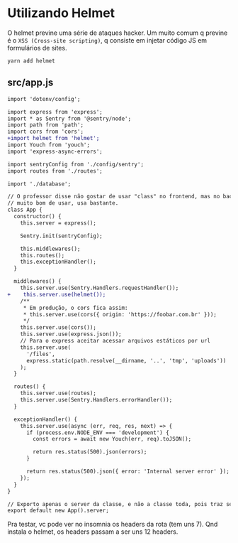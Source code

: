 # Utilizando Helmet

O helmet previne uma série de ataques hacker. Um muito comum q previne é o `XSS (Cross-site scripting)`, q consiste em injetar código JS em formulários de sites.

`yarn add helmet`

## src/app.js

```diff
import 'dotenv/config';

import express from 'express';
import * as Sentry from '@sentry/node';
import path from 'path';
import cors from 'cors';
+import helmet from 'helmet';
import Youch from 'youch';
import 'express-async-errors';

import sentryConfig from './config/sentry';
import routes from './routes';

import './database';

// O professor disse não gostar de usar "class" no frontend, mas no backend é
// muito bom de usar, usa bastante.
class App {
  constructor() {
    this.server = express();

    Sentry.init(sentryConfig);

    this.middlewares();
    this.routes();
    this.exceptionHandler();
  }

  middlewares() {
    this.server.use(Sentry.Handlers.requestHandler());
+    this.server.use(helmet());
    /**
     * Em produção, o cors fica assim:
     * this.server.use(cors({ origin: 'https://foobar.com.br' }));
     */
    this.server.use(cors());
    this.server.use(express.json());
    // Para o express aceitar acessar arquivos estáticos por url
    this.server.use(
      '/files',
      express.static(path.resolve(__dirname, '..', 'tmp', 'uploads'))
    );
  }

  routes() {
    this.server.use(routes);
    this.server.use(Sentry.Handlers.errorHandler());
  }

  exceptionHandler() {
    this.server.use(async (err, req, res, next) => {
      if (process.env.NODE_ENV === 'development') {
        const errors = await new Youch(err, req).toJSON();

        return res.status(500).json(errors);
      }

      return res.status(500).json({ error: 'Internal server error' });
    });
  }
}

// Exporto apenas o server da classe, e não a classe toda, pois traz segurança
export default new App().server;
```

Pra testar, vc pode ver no insomnia os headers da rota (tem uns 7). Qnd instala o helmet, os headers passam a ser uns 12 headers.
